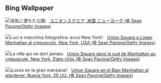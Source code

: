 ## Bing Wallpaper
![](https://www.bing.com/th?id=OHR.UnionSquareNYC_JA-JP5528212006_UHD.jpg&w=1000)活気に満ちた公園:&nbsp;&ensp;[ユニオンスクエア, 米国 ニューヨーク (© Sean Pavone/Getty Images)](https://www.bing.com/th?id=OHR.UnionSquareNYC_JA-JP5528212006_UHD.jpg)
<br><br/>
![](https://www.bing.com/th?id=OHR.UnionSquareNYC_IT-IT3337017060_UHD.jpg&w=1000)Luci e macchina fotografica: ecco New York!:&nbsp;&ensp;[Union Square a Lower Manhattan al crepuscolo, New York, USA (© Sean Pavone/Getty Images)](https://www.bing.com/th?id=OHR.UnionSquareNYC_IT-IT3337017060_UHD.jpg)
<br><br/>
![](https://www.bing.com/th?id=OHR.UnionSquareNYC_FR-FR8135739524_UHD.jpg&w=1000)La ville qui ne dort jamais:&nbsp;&ensp;[Union Square dans le sud de Manhattan au crépuscule, New York, États-Unis (© Sean Pavone/Getty Images)](https://www.bing.com/th?id=OHR.UnionSquareNYC_FR-FR8135739524_UHD.jpg)
<br><br/>
![](https://www.bing.com/th?id=OHR.UnionSquareNYC_ES-ES8980958593_UHD.jpg&w=1000)¡Luces en la gran manzana!:&nbsp;&ensp;[Union Square en el Bajo Manhattan al atardecer, Nueva York, EE.UU. (© Sean Pavone/Getty Images)](https://www.bing.com/th?id=OHR.UnionSquareNYC_ES-ES8980958593_UHD.jpg)
<br><br/>
